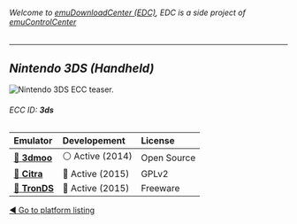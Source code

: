 ###### Welcome to [emuDownloadCenter (EDC)](https://github.com/PhoenixInteractiveNL/emuDownloadCenter/wiki/), EDC is a side project of [emuControlCenter](https://github.com/PhoenixInteractiveNL/emuControlCenter/wiki/)
***
## _Nintendo 3DS (Handheld)_
![](https://raw.githubusercontent.com/wiki/PhoenixInteractiveNL/emuDownloadCenter/images_platform/ecc_3ds_teaser.png "Nintendo 3DS ECC teaser.")
###### ECC ID: **3ds**

| Emulator | Developement | License |
|:---------|:-------------|:--------|
| [:file_folder: **3dmoo**](https://github.com/PhoenixInteractiveNL/emuDownloadCenter/wiki/Emulator-3dmoo#menu) | :white_circle: Active (2014) | Open Source |
| [:file_folder: **Citra**](https://github.com/PhoenixInteractiveNL/emuDownloadCenter/wiki/Emulator-citra#menu) | :large_blue_circle: Active (2015) | GPLv2 |
| [:file_folder: **TronDS**](https://github.com/PhoenixInteractiveNL/emuDownloadCenter/wiki/Emulator-tronds#menu) | :large_blue_circle: Active (2015) | Freeware |

[:arrow_backward: Go to platform listing](https://github.com/PhoenixInteractiveNL/emuDownloadCenter/wiki/EDC-Platform-List)
